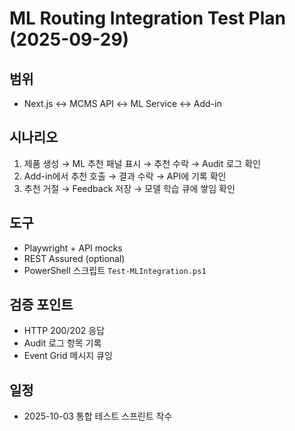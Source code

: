 # ML Routing Integration Test Plan (2025-09-29)

## 범위
- Next.js ↔ MCMS API ↔ ML Service ↔ Add-in

## 시나리오
1. 제품 생성 → ML 추천 패널 표시 → 추천 수락 → Audit 로그 확인
2. Add-in에서 추천 호출 → 결과 수락 → API에 기록 확인
3. 추천 거절 → Feedback 저장 → 모델 학습 큐에 쌓임 확인

## 도구
- Playwright + API mocks
- REST Assured (optional)
- PowerShell 스크립트 `Test-MLIntegration.ps1`

## 검증 포인트
- HTTP 200/202 응답
- Audit 로그 항목 기록
- Event Grid 메시지 큐잉

## 일정
- 2025-10-03 통합 테스트 스프린트 착수

